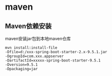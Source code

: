 # maven

## Maven依赖安装

maven安装jar包到本地maven仓库

```
mvn install:install-file 
-Dfile=d:/xxx-spring-boot-starter-2.x-9.5.1.jar 
-DgroupId=com.xxx.appserver 
-DartifactId=xxxxx-spring-boot-starter-9.5.1
-Dversion=9.5.1 
-Dpackaging=jar
```